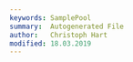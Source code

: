 ```yaml
---
keywords: SamplePool
summary:  Autogenerated File
author:   Christoph Hart
modified: 18.03.2019
---
```

